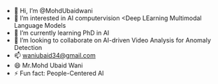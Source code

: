 - 👋 Hi, I’m @MohdUbaidwani
- 👀 I’m interested in AI computervision <Deep LEarning Multimodal Language Models
- 🌱 I’m currently learning PhD in AI
- 💞️ I’m looking to collaborate on AI-driven Video Analysis for Anomaly Detection 
- 📫 waniubaid34@gmail.com
- 😄 Mr.Mohd Ubaid Wani
- ⚡ Fun fact: People-Centered AI

<!---
MohdUbaidwani/MohdUbaidwani is a ✨ special ✨ repository because its `README.md` (this file) appears on your GitHub profile.
You can click the Preview link to take a look at your changes.
--->
